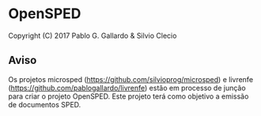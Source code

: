 OpenSPED
========

Copyright (C) 2017 Pablo G. Gallardo & Silvio Clecio

Aviso
-------
Os projetos microsped (https://github.com/silvioprog/microsped) e livrenfe 
(https://github.com/pablogallardo/livrenfe) estão em processo de junção para
criar o projeto OpenSPED. Este projeto terá como objetivo a emissão de documentos
SPED.
